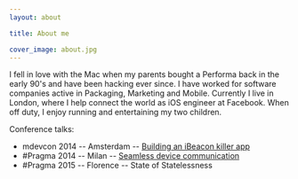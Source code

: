 ```yaml
---
layout: about

title: About me

cover_image: about.jpg
---
```


I fell in love with the Mac when my parents bought a Performa back in the early 90's and have been hacking ever since. I have worked for software companies active in Packaging, Marketing and Mobile. Currently I live in London, where I help connect the world as iOS engineer at Facebook. When off duty, I enjoy running and entertaining my two children.

Conference talks:

- mdevcon 2014 -- Amsterdam -- [Building an iBeacon killer app](https://speakerdeck.com/hverlind/building-an-ibeacon-killer-app)
- \#Pragma 2014 -- Milan -- [Seamless device communication](https://speakerdeck.com/hverlind/seamless-device-communication)
- \#Pragma 2015 -- Florence -- State of Statelessness

